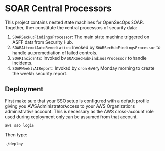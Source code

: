 # SOAR Central Processors

This project contains nested state machines for OpenSecOps SOAR. Together, they constitute the central
processors of security data:
  1. `SOARSecHubFindingsProcessor`: The main state machine triggered on ASFF data from Security Hub.
  1. `SOARAttemptAutoRemediation`: Invoked by `SOARSecHubFindingsProcessor` to handle autoremediation of failed controls.
  1. `SOARIncidents`: Invoked by `SOARSecHubFindingsProcessor` to handle incidents.
  1. `SOARWeeklyAIReport`: Invoked by `cron` every Monday morning to create the weekly security report. 

## Deployment

First make sure that your SSO setup is configured with a default profile giving you AWSAdministratorAccess
to your AWS Organizations administrative account. This is necessary as the AWS cross-account role used 
during deployment only can be assumed from that account.

```console
aws sso login
```

Then type:

```console
./deploy
```
